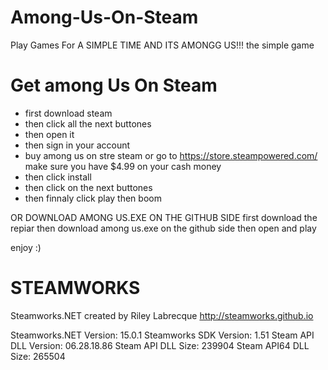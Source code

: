 # Among-Us-On-Steam
Play Games For A SIMPLE TIME AND ITS AMONGG US!!!
the simple game 

# Get among Us On Steam
 - first download steam 
 - then click all the next buttones 
 - then open it 
 - then sign in your account 
 - buy among us on stre steam or go to https://store.steampowered.com/ make sure you have $4.99 on your cash money 
 - then click install 
 - then click on the next buttones 
 - then finnaly click play then boom

OR DOWNLOAD AMONG US.EXE ON THE GITHUB SIDE 
first download the repiar 
then download among us.exe on the github side 
then open and play


enjoy :)

# STEAMWORKS
Steamworks.NET created by Riley Labrecque
http://steamworks.github.io

Steamworks.NET Version: 15.0.1
Steamworks SDK Version: 1.51
Steam API DLL Version:  06.28.18.86
Steam API DLL Size:     239904
Steam API64 DLL Size:   265504
